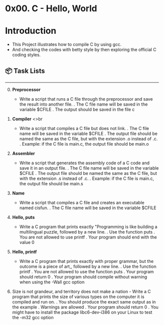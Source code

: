 # 0x00. C - Hello, World

# Introduction
- This Project illustrates how to compile C by using gcc.
- And checking the codes with betty style by then exploring the official C coding styles.


## :package: Task Lists

_______________________________________________________________________________

0. **Preprocessor** <br>
     - Write a script that runs a C file through the preprocessor and save the result into another file.
       	     . The C file name will be saved in the variable $CFILE
	     . The output should be saved in the file c

1. **Compiler** <>br
     - Write a script that compiles a C file but does not link.
       	     . The C file name will be saved in the variable $CFILE
	     . The output file should be named the same as the C file, but with the extension .o instead of .c.
	       . Example: if the C file is main.c, the output file should be main.o

2. **Assembler** <br>
     - Write a script that generates the assembly code of a C code and save it in an output file.
       	     . The C file name will be saved in the variable $CFILE
	     . The output file should be named the same as the C file, but with the extension .s instead of .c.
	       . Example: if the C file is main.c, the output file should be main.s

3. **Name** <br>
     - Write a script that compiles a C file and creates an executable named cisfun.
       	     . The C file name will be saved in the variable $CFILE

4. **Hello, puts** <br>
     - Write a C program that prints exactly "Programming is like building a multilingual puzzle, followed by a new line.
       	     . Use the function puts
	     . You are not allowed to use printf
	     . Your program should end with the value 0

5. **Hello, printf** <br> 
     - Write a C program that prints exactly with proper grammar, but the outcome is a piece of art,, followed by a new line.
       	     . Use the function printf
	     . You are not allowed to use the function puts
	     . Your program should return 0
	     . Your program should compile without warning when using the -Wall gcc option

6. Size is not grandeur, and territory does not make a nation - Write a C program that prints the size of various types on the computer it is compiled and run on.
     	     . You should produce the exact same output as in the example
	     . Warnings are allowed
	     . Your program should return 0
	     . You might have to install the package libc6-dev-i386 on your Linux to test the -m32 gcc option

